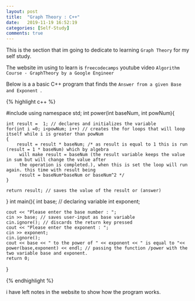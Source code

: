 ```yaml
---
layout: post
title:  "Graph Theory : C++"
date:   2019-11-19 16:52:19
categories: [Self-Study]
comments: true
---
```

This is the section that im going to dedicate to learning `Graph Theory` for my self study.

The website im using to learn is `freecodecamps` youtube video `Algorithm Course - GraphTheory by a Google Engineer` 



<!--more-->

Below is a a basic C++ program that finds the `Answer from a given Base and Exponent `.


{% highlight c++ %}

#include<iostream>
using namespace std;
int power(int baseNum, int powNum){

	int result =  1; // declares and initializes the variable 
	for(int i =0; i<powNum; i++) // creates the for loops that will loop itself while i is greater than powNum
	{
		result = result * baseNum; /* as result is equal to 1 this is run (result = 1 * baseNum) which by algebra
		 will make result = baseNum (the result variable keeps the value in sum but will change the value after 
		 the operation is completed.), when this is set the loop will run again. this time with result being 
		 result = baseNum*baseNum or baseNum^2 */
	}

	return result; // saves the value of the result or (answer) 
}
int main(){
	int base; // declaring variable 
	int exponent;

	cout << "Please enter the base number : "; 
	cin >> base; // saves user-input as base variable
	cin.ignore(); // discards the return key pressed
	cout << "Please enter the exponent : ";
	cin >> exponent; 
	cin.ignore(); 
	cout << base << " to the power of " << exponent << " is equal to "<< power(base,exponent) << endl; // passing the function /power with the two variable base and exponent.
	return 0;
}

{% endhighlight %}

i have left notes in the website to show how the program works.

